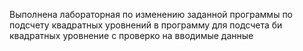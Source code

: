Выполнена лабораторная по изменению заданной программы по подсчету квадратных уровнений в программу для подсчета би квадратных уровнение с проверко на вводимые данные
